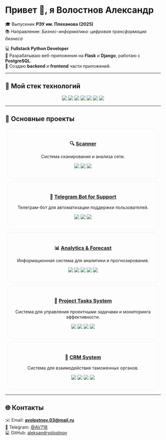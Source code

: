 # Привет 👋, я **Волостнов Александр**  

🎓 Выпускник **РЭУ им. Плеханова (2025)**  
📚 Направление: *Бизнес-информатика: цифровая трансформация бизнеса*  

💻 **Fullstack Python Developer**  
🚀 Разрабатываю веб-приложения на **Flask** и **Django**, работаю с **PostgreSQL**.  
🎨 Создаю **backend** и **frontend** части приложений.  

---

## 🚀 Мой стек технологий

<div align="center">
  <img src="https://img.shields.io/badge/Python-3776AB?style=for-the-badge&logo=python&logoColor=white"/>
  <img src="https://img.shields.io/badge/Flask-000000?style=for-the-badge&logo=flask&logoColor=white"/>
  <img src="https://img.shields.io/badge/Django-092E20?style=for-the-badge&logo=django&logoColor=white"/>
  <img src="https://img.shields.io/badge/PostgreSQL-316192?style=for-the-badge&logo=postgresql&logoColor=white"/>
  <img src="https://img.shields.io/badge/HTML5-E34F26?style=for-the-badge&logo=html5&logoColor=white"/>
  <img src="https://img.shields.io/badge/CSS3-1572B6?style=for-the-badge&logo=css3&logoColor=white"/>
  <img src="https://img.shields.io/badge/JavaScript-F7DF1E?style=for-the-badge&logo=javascript&logoColor=black"/>
</div>

---

## 📂 Основные проекты

<div align="center">

<!-- Scanner -->
<div style="border:1px solid #eee; border-radius:12px; padding:16px; margin:8px; max-width:500px;">
<h3>🔍 <a href="https://github.com/aleksandrvolostnov/Scanner">Scanner</a></h3>
<p>Система сканирования и анализа сети.</p>
<p>
<img src="https://img.shields.io/badge/Python-3776AB?logo=python&logoColor=white">
<img src="https://img.shields.io/badge/Flask-000000?logo=flask&logoColor=white">
<img src="https://img.shields.io/badge/PostgreSQL-316192?logo=postgresql&logoColor=white">
</p>
</div>

<!-- Telegram Bot -->
<div style="border:1px solid #eee; border-radius:12px; padding:16px; margin:8px; max-width:500px;">
<h3>🤖 <a href="https://github.com/aleksandrvolostnov/Telegram-bot-for-support">Telegram Bot for Support</a></h3>
<p>Телеграм-бот для автоматизации поддержки пользователей.</p>
<p>
<img src="https://img.shields.io/badge/Python-3776AB?logo=python&logoColor=white">
<img src="https://img.shields.io/badge/Aiogram-2CA5E0?logo=telegram&logoColor=white">
<img src="https://img.shields.io/badge/SQLite-003B57?logo=sqlite&logoColor=white">
</p>
</div>

<!-- Analytics & Forecast -->
<div style="border:1px solid #eee; border-radius:12px; padding:16px; margin:8px; max-width:500px;">
<h3>📊 <a href="https://github.com/aleksandrvolostnov/Information-system-for-analytics-and-forecast">Analytics & Forecast</a></h3>
<p>Информационная система для аналитики и прогнозирования.</p>
<p>
<img src="https://img.shields.io/badge/Python-3776AB?logo=python&logoColor=white">
<img src="https://img.shields.io/badge/Flask-000000?logo=flask&logoColor=white">
<img src="https://img.shields.io/badge/PostgreSQL-316192?logo=postgresql&logoColor=white">
<img src="https://img.shields.io/badge/Pandas-150458?logo=pandas&logoColor=white">
<img src="https://img.shields.io/badge/Matplotlib-11557c?logo=plotly&logoColor=white">
</p>
</div>

<!-- Project Tasks System -->
<div style="border:1px solid #eee; border-radius:12px; padding:16px; margin:8px; max-width:500px;">
<h3>📌 <a href="https://github.com/aleksandrvolostnov/Information-system-for-managing-project-tasks-and-monitoring-efficiency">Project Tasks System</a></h3>
<p>Система для управления проектными задачами и мониторинга эффективности.</p>
<p>
<img src="https://img.shields.io/badge/Python-3776AB?logo=python&logoColor=white">
<img src="https://img.shields.io/badge/Flask-000000?logo=flask&logoColor=white">
<img src="https://img.shields.io/badge/PostgreSQL-316192?logo=postgresql&logoColor=white">
<img src="https://img.shields.io/badge/Bootstrap-7952B3?logo=bootstrap&logoColor=white">
</p>
</div>

<!-- CRM System -->
<div style="border:1px solid #eee; border-radius:12px; padding:16px; margin:8px; max-width:500px;">
<h3>👥 <a href="https://github.com/aleksandrvolostnov/Information-system-for-custom">CRM System</a></h3>
<p>Система для взаимодействия таможенных органов.</p>
<p>
<img src="https://img.shields.io/badge/Python-3776AB?logo=python&logoColor=white">
<img src="https://img.shields.io/badge/Flask-000000?logo=flask&logoColor=white">
<img src="https://img.shields.io/badge/PostgreSQL-316192?logo=postgresql&logoColor=white">
<img src="https://img.shields.io/badge/JavaScript-F7DF1E?logo=javascript&logoColor=black">
</p>
</div>

</div>

---

## 🌐 Контакты

✉️ Email: **avolostnov.03@mail.ru**  
💬 Telegram: [@AV718](https://t.me/AV718)  
💻 GitHub: [aleksandrvolostnov](https://github.com/aleksandrvolostnov)  
